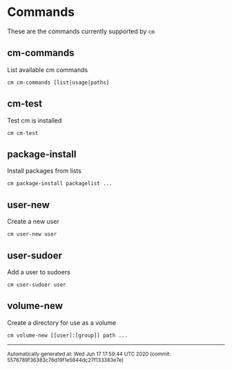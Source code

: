 # Commands #

These are the commands currently supported by `cm`
## cm-commands ##
List available cm commands
```shell
cm cm-commands [list|usage|paths]
```

## cm-test ##
Test cm is installed
```shell
cm cm-test
```

## package-install ##
Install packages from lists
```shell
cm package-install packagelist ...
```

## user-new ##
Create a new user
```shell
cm user-new user
```

## user-sudoer ##
Add a user to sudoers
```shell
cm user-sudoer user
```

## volume-new ##
Create a directory for use as a volume
```shell
cm volume-new [[user]:[group]] path ...
```

---
<sub>Automatically generated at: Wed Jun 17 17:59:44 UTC 2020 (commit: 5576789f36383c76d19f1e5844dc27f133383e7e)
